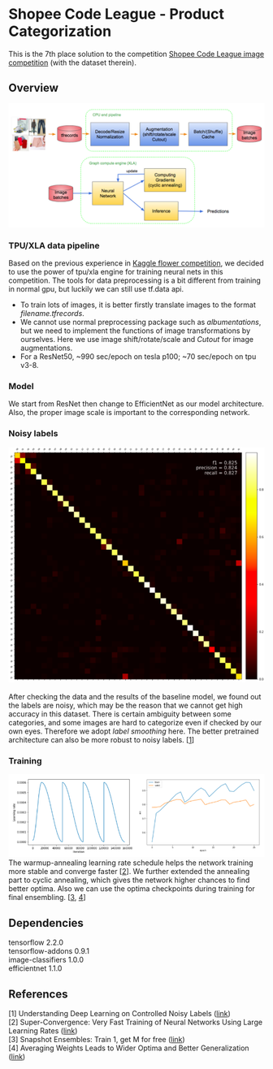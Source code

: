 
# Shopee Code League - Product Categorization
This is the 7th place solution to the competition [Shopee Code League image competition](https://www.kaggle.com/c/shopee-product-detection-open) (with the dataset therein).

## Overview
<img src="imgs/img1.png" alt="drawing" width="900"/>

### TPU/XLA data pipeline
Based on the previous experience in [Kaggle flower competition](https://www.kaggle.com/c/flower-classification-with-tpus/), we decided to use the power of tpu/xla engine for training neural nets in this competition. The tools for data preprocessing is a bit different from training in normal gpu, but luckily we can still use tf.data api.
* To train lots of images, it is better firstly translate images to the format _filename.tfrecords_.
* We cannot use normal preprocessing package such as _albumentations_, but we need to implement the functions of image transformations by ourselves. Here we use image shift/rotate/scale and _Cutout_ for image augmentations.
* For a ResNet50, ~990 sec/epoch on tesla p100; ~70 sec/epoch on tpu v3-8.

### Model
We start from ResNet then change to EfficientNet as our model architecture. Also, the proper image scale is important to the corresponding network.

### Noisy labels
<img src="imgs/img2.png" alt="drawing" width="700"/><br><br>
After checking the data and the results of the baseline model, we found out the labels are noisy, which may be the reason that we cannot get high accuracy in this dataset. There is certain ambiguity between some categories, and some images are hard to categorize even if checked by our own eyes. Therefore we adopt _label smoothing_ here. The better pretrained architecture can also be more robust to noisy labels. [[1](#references)]

### Training
<img src="imgs/img3.png" alt="drawing" width="900"/><br>
The warmup-annealing learning rate schedule helps the network training more stable and converge faster [[2](#references)]. We further extended the annealing part to cyclic annealing, which gives the network higher chances to find better optima. Also we can use the optima checkpoints during training for final ensembling. [[3](#references), [4](#references)]

## Dependencies
tensorflow 2.2.0  
tensorflow-addons 0.9.1  
image-classifiers 1.0.0  
efficientnet 1.1.0

## References
[1] Understanding Deep Learning on Controlled Noisy Labels ([link](https://ai.googleblog.com/2020/08/understanding-deep-learning-on.html))  
[2] Super-Convergence: Very Fast Training of Neural Networks Using Large Learning Rates ([link](https://arxiv.org/abs/1708.07120))  
[3] Snapshot Ensembles: Train 1, get M for free ([link](https://arxiv.org/abs/1704.00109))  
[4] Averaging Weights Leads to Wider Optima and Better Generalization ([link](https://arxiv.org/abs/1803.05407))
